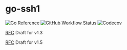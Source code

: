 # go-ssh1

[![Go Reference](https://pkg.go.dev/badge/github.com/ultram4rine/go-ssh1.svg)](https://pkg.go.dev/github.com/ultram4rine/go-ssh1) [![GitHub Workflow Status](https://img.shields.io/github/workflow/status/ultram4rine/go-ssh1/CI?style=flat-square)](https://github.com/ultram4rine/go-ssh1/actions?query=workflow%3ACI) [![Codecov](https://img.shields.io/codecov/c/github/ultram4rine/go-ssh1?style=flat-square)](https://codecov.io/gh/ultram4rine/go-ssh1)

[RFC](https://tools.ietf.org/html/draft-ylonen-ssh-protocol-00) Draft for v1.3

[RFC](http://www.snailbook.com/docs/protocol-1.5.txt) Draft for v1.5
